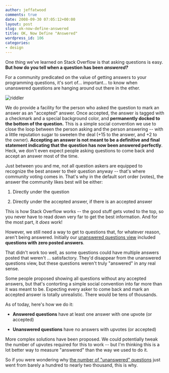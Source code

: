 ```yaml
---
author: jeffatwood
comments: true
date: 2008-09-30 07:05:12+00:00
layout: post
slug: ok-now-define-answered
title: OK, Now Define "Answered"
wordpress_id: 106
categories:
- design
---
```



One thing we've learned on Stack Overflow is that asking questions is easy. **But how do you tell when a question has been _answered?_**



For a community predicated on the value of getting answers to your programming questions, it's sort of... important... to know when unanswered questions are hanging around out there in the ether.



![riddler](http://blog.stackoverflow.com/wp-content/uploads/riddler.png)



We do provide a facility for the person who asked the question to mark an answer as an "accepted" answer. Once accepted, the answer is tagged with a checkmark and a special background color, and **permanently docked to the bottom of the question.** This is a simple social convention we use to close the loop between the person asking and the person answering -- with a little reputation sugar to sweeten the deal (+15 to the answer, and +2 to the owner). **Accepting an answer is not meant to be a definitive and final statement indicating that the question has now been answered perfectly**. Heck, we don't even expect people asking questions to come back and accept an answer most of the time.



Just between you and me, not all question askers are equipped to recognize the best answer to their question anyway -- that's where community voting comes in. That's why in the default sort order (votes), the answer the community likes best will be either:







  1. Directly under the question

  2. Directly under the accepted answer, if there is an accepted answer




This is how Stack Overflow works -- the good stuff gets voted to the top, so you never have to read down very far to get the best information. And for the most part, it _does_ work!



However, we still need a way to get to questions that, for whatever reason, aren't being answered. Initially our [unanswered questions view](http://stackoverflow.com/questions?sort=answers) included **questions with zero posted answers**.



That didn't work too well, as some questions could have multiple answers posted that weren't ... satisfactory. They'd disappear from the unanswered questions view, but these questions weren't truly "answered" in any real sense.



Some people proposed showing all questions without any accepted answers, but that's contorting a simple social convention into far more than it was meant to be. Expecting every asker to come back and mark an accepted answer is totally unrealistic. There would be tens of thousands.



As of today, here's how we do it:







  * **Answered questions** have at least one answer with one upvote (or accepted)

  * **Unanswered questions** have no answers with upvotes (or accepted)




More complex solutions have been proposed. We could potentially tweak the number of upvotes required for this to work -- but I'm thinking this is a lot better way to measure "answered" than the way we used to do it.



So if you were wondering why [the number of "unanswered" questions](http://stackoverflow.com/questions?sort=answers) just went from barely a hundred to nearly two thousand, this is why.

